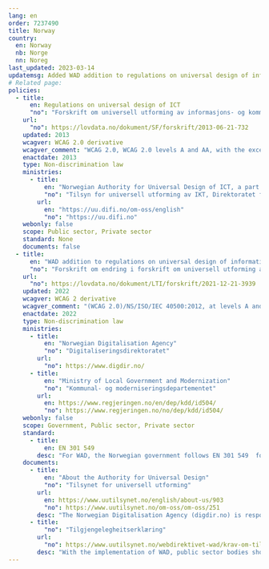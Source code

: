 ```yaml
---
lang: en
order: 7237490
title: Norway
country:
  en: Norway
  nb: Norge
  nn: Noreg
last_updated: 2023-03-14
updatemsg: Added WAD addition to regulations on universal design of information and communication technology (ICT) solutions.
# Related page:
policies:
  - title:
      en: Regulations on universal design of ICT
      "no": "Forskrift om universell utforming av informasjons- og kommunikasjonsteknologiske (IKT)-løsninger"
    url:
      "no": https://lovdata.no/dokument/SF/forskrift/2013-06-21-732
    updated: 2013
    wcagver: WCAG 2.0 derivative
    wcagver_comment: "WCAG 2.0, WCAG 2.0 levels A and AA, with the exception of success criteria 1.2.3, 1.2.4 and 1.2.5."
    enactdate: 2013
    type: Non-discrimination law
    ministries:
      - title:
          en: "Norwegian Authority for Universal Design of ICT, a part of the Agency for Public Management and eGovermnent (Difi)"
          "no": "Tilsyn for universell utforming av IKT, Direktoratet for forvaltning og IKT"
        url:
          en: "https://uu.difi.no/om-oss/english"
          "no": "https://uu.difi.no"
    webonly: false
    scope: Public sector, Private sector
    standard: None
    documents: false
  - title:
      en: "WAD addition to regulations on universal design of information and communication technology (ICT) solutions"
      "no": "Forskrift om endring i forskrift om universell utforming av informasjons- og kommunikasjonsteknologiske (IKT)-løsninger"
    url:
      "no": https://lovdata.no/dokument/LTI/forskrift/2021-12-21-3939
    updated: 2022
    wcagver: WCAG 2 derivative
    wcagver_comment: "(WCAG 2.0)/NS/ISO/IEC 40500:2012, at levels A and AA with exceptions for success criteria 1.2.3, 1.2.4 and 1.2.5, or equivalent to this standard."
    enactdate: 2022
    type: Non-discrimination law
    ministries:
      - title:
          en: "Norwegian Digitalisation Agency"
          "no": "Digitaliseringsdirektoratet"
        url:
          "no": https://www.digdir.no/
      - title:
          en: "Ministry of Local Government and Modernization"
          "no": "Kommunal- og moderniseringsdepartementet"
        url: 
          en: https://www.regjeringen.no/en/dep/kdd/id504/
          "no": https://www.regjeringen.no/no/dep/kdd/id504/
    webonly: false
    scope: Government, Public sector, Private sector
    standard: 
      - title:
          en: EN 301 549
        desc: "For WAD, the Norwegian government follows EN 301 549  for public sector body websites and mobile applications"
    documents:
      - title:
          en: "About the Authority for Universal Design"
          "no": "Tilsynet for universell utforming"
        url: 
          en: https://www.uutilsynet.no/english/about-us/903
          "no": https://www.uutilsynet.no/om-oss/om-oss/251
        desc: "The Norwegian Digitalisation Agency (digdir.no) is responsible for monitoring whether the regulations will be met. The Digitalisation Agency, represented by the Authority for Universal Design of ICT, supervise the regulations. Information and guidance work is one of the main tasks for the authority."
      - title:
          "no": "Tilgjengelegheitserklæring"
        url:
          "no": https://www.uutilsynet.no/webdirektivet-wad/krav-om-tilgjengelegheitserklaering/267
        desc: "With the implementation of WAD, public sector bodies should provide an accessibility statement for their website(s) and mobile application(s)"
---
```

